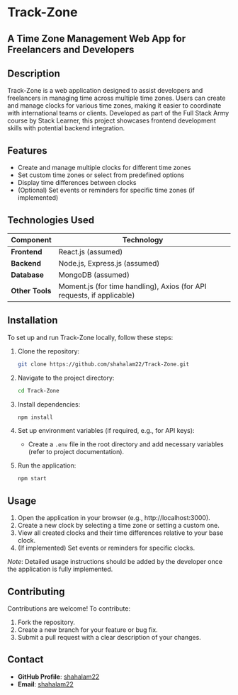 # Track-Zone

## A Time Zone Management Web App for Freelancers and Developers

## Description

Track-Zone is a web application designed to assist developers and freelancers in managing time across multiple time zones. Users can create and manage clocks for various time zones, making it easier to coordinate with international teams or clients. Developed as part of the Full Stack Army course by Stack Learner, this project showcases frontend development skills with potential backend integration.

## Features

- Create and manage multiple clocks for different time zones
- Set custom time zones or select from predefined options
- Display time differences between clocks
- (Optional) Set events or reminders for specific time zones (if implemented)

## Technologies Used

| Component       | Technology                     |
|-----------------|--------------------------------|
| **Frontend**    | React.js (assumed)            |
| **Backend**     | Node.js, Express.js (assumed) |
| **Database**    | MongoDB (assumed)             |
| **Other Tools** | Moment.js (for time handling), Axios (for API requests, if applicable) |

## Installation

To set up and run Track-Zone locally, follow these steps:

1. Clone the repository:
   ```bash
   git clone https://github.com/shahalam22/Track-Zone.git
   ```

2. Navigate to the project directory:
   ```bash
   cd Track-Zone
   ```

3. Install dependencies:
   ```bash
   npm install
   ```

4. Set up environment variables (if required, e.g., for API keys):
   - Create a `.env` file in the root directory and add necessary variables (refer to project documentation).

5. Run the application:
   ```bash
   npm start
   ```

## Usage

1. Open the application in your browser (e.g., http://localhost:3000).
2. Create a new clock by selecting a time zone or setting a custom one.
3. View all created clocks and their time differences relative to your base clock.
4. (If implemented) Set events or reminders for specific clocks.

*Note*: Detailed usage instructions should be added by the developer once the application is fully implemented.

## Contributing

Contributions are welcome! To contribute:

1. Fork the repository.
2. Create a new branch for your feature or bug fix.
3. Submit a pull request with a clear description of your changes.

## Contact

- **GitHub Profile**: [shahalam22](https://github.com/shahalam22)
- **Email**: [shahalam22](shahalam22.official@gmail.com)
